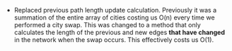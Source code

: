 * Replaced previous path length update calculation. Previously it was a summation of the entire array of cities costing us O(n) every time we performed a city swap. This was changed to a method that only calculates the length of the previous and new edges **that have changed** in the network when the swap occurs. This effectively costs us O(1).
